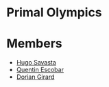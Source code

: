 # Primal Olympics

# Members
- [Hugo Savasta](https://github.com/HugoSavasta)
- [Quentin Escobar](https://github.com/Moustik06)
- [Dorian Girard](https://github.com/Doori4N/)
